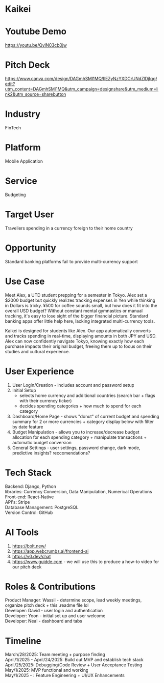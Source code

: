 # Kaikei       
  
# Youtube Demo     
https://youtu.be/QvIN03cb0jw        
# Pitch Deck      
https://www.canva.com/design/DAGmhSMl1MQ/IlEZyNzYXDCrUNdZlDjIqg/edit?utm_content=DAGmhSMl1MQ&utm_campaign=designshare&utm_medium=link2&utm_source=sharebutton      
# Industry
FinTech 
# Platform
Mobile Application 
# Service
Budgeting
# Target User
Travellers spending in a currency foreign to their home country 
# Opportunity
Standard banking platforms fail to provide multi-currency support 

# Use Case 
Meet Alex, a UTD student prepping for a semester in Tokyo. Alex set a $2000 budget but quickly realizes tracking expenses in Yen while thinking in Dollars is tricky. ¥500 for coffee sounds small, but how does it fit into the overall USD budget? Without constant mental gymnastics or manual tracking, it's easy to lose sight of the bigger financial picture. Standard banking apps offer little help here, lacking integrated multi-currency tools.

Kaikei is designed for students like Alex. Our app automatically converts and tracks spending in real-time, displaying amounts in both JPY and USD. Alex can now confidently navigate Tokyo, knowing exactly how each purchase impacts their original budget, freeing them up to focus on their studies and cultural experience.


# User Experience 
1) User Login/Creation - includes account and password setup    
2) Initial Setup  
   - selects home currency and additional countries (search bar + flags with their currency ticker)   
   - decides spending categories + how much to spend for each category   
3) Dashboard/Home Page - shows "donut" of current budget and spending summary for 2 or more currencies + category display below with filter by date feature 
4) Budget Manipulation - allows you to increase/decrease budget allocation for each spending category + manipulate transactions + automatic budget conversion 
5) General Settings - user settings, password change, dark mode, predictive insights? reccomendations?     

# Tech Stack
Backend: Django, Python    
libraries: Currency Conversion, Data Manipulation, Numerical Operations     
Front-end: React-Native  
API's: Stripe  
Database Management: PostgreSQL  
Version Control: GitHub   

# AI Tools
1. https://bolt.new/  
2. https://app.webcrumbs.ai/frontend-ai
3. https://v0.dev/chat
4. https://www.guidde.com - we will use this to produce a how-to video for our pitch deck

# Roles & Contributions      
Product Manager: Wassil - determine scope, lead weekly meetings, organize pitch deck + this .readme file lol                
Developer: David - user login and authentication          
Developer: Yoon - initial set up and user welcome     
Developer: Neal - dashboard and tabs     

# Timeline
March/28/2025: Team meeting + purpose finding      
April/1/2025 - April/24/2025: Build out MVP and establish tech stack    
April/25/2025:  Debugging/Code Review + User Acceptance Testing    
May/1/2025: MVP functional and working    
May/1/2025 - : Feature Engineering + UI/UX Enhancements     






